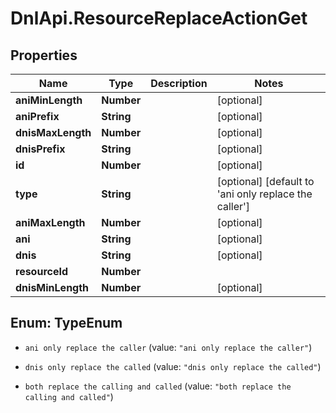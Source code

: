 # DnlApi.ResourceReplaceActionGet

## Properties
Name | Type | Description | Notes
------------ | ------------- | ------------- | -------------
**aniMinLength** | **Number** |  | [optional] 
**aniPrefix** | **String** |  | [optional] 
**dnisMaxLength** | **Number** |  | [optional] 
**dnisPrefix** | **String** |  | [optional] 
**id** | **Number** |  | [optional] 
**type** | **String** |  | [optional] [default to &#39;ani only replace the caller&#39;]
**aniMaxLength** | **Number** |  | [optional] 
**ani** | **String** |  | [optional] 
**dnis** | **String** |  | [optional] 
**resourceId** | **Number** |  | 
**dnisMinLength** | **Number** |  | [optional] 


<a name="TypeEnum"></a>
## Enum: TypeEnum


* `ani only replace the caller` (value: `"ani only replace the caller"`)

* `dnis only replace the called` (value: `"dnis only replace the called"`)

* `both replace the calling and called` (value: `"both replace the calling and called"`)




